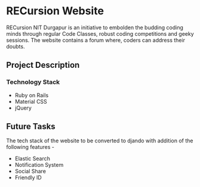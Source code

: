 # RECursion Website

RECursion NIT Durgapur is an initiative to embolden the budding coding minds through regular Code Classes, robust coding competitions and geeky sessions. The website contains a forum where, coders can address their doubts.

## Project Description

### Technology Stack
* Ruby on Rails
* Material CSS
* jQuery

## Future Tasks
The tech stack of the website to be converted to djando with addition of the following features -
* Elastic Search
* Notification System
* Social Share
* Friendly ID
